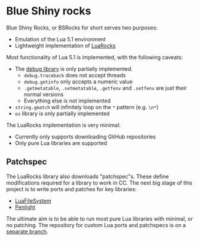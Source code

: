 # Blue Shiny rocks

Blue Shiny Rocks, or BSRocks for short serves two purposes:
 - Emulation of the Lua 5.1 environment
 - Lightweight implementation of [LuaRocks](https://luarocks.org/)

Most functionality of Lua 5.1 is implemented, with the following caveats:
 - The [debug library](http://www.lua.org/manual/5.1/manual.html#5.9) is only partially implemented.
   - `debug.traceback` does not accept threads
   - `debug.getinfo` only accepts a numeric value
   - `.getmetatable`, `.setmetatable`, `.getfenv` and `.setfenv` are just their normal versions
   - Everything else is not implemented
 - `string.gmatch` will infinitely loop on the `*` pattern (e.g. `\n*`)
 - `os` library is only partially implemented

The LuaRocks implementation is very minimal:
 - Currently only supports downloading GitHub repositories
 - Only pure Lua libraries are supported

## Patchspec
The LuaRocks library also downloads "patchspec"s. These define modifications
required for a library to work in CC. The next big stage of this project is to
write ports and patches for key libraries:
 - [LuaFileSystem](https://keplerproject.github.io/luafilesystem/)
 - [Penlight](https://github.com/stevedonovan/Penlight)

The ultimate aim is to be able to run most pure Lua libraries with minimal, or no
patching. The repository for custom Lua ports and patchspecs is on a
[separate branch](https://github.com/SquidDev-CC/Blue-Shiny-Rocks/tree/rocks).
